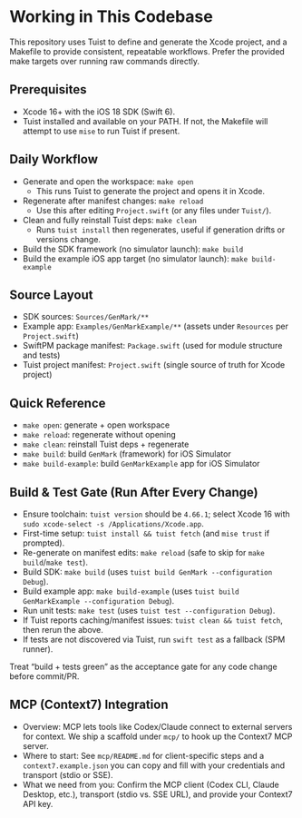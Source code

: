 # Working in This Codebase

This repository uses Tuist to define and generate the Xcode project, and a Makefile to provide consistent, repeatable workflows. Prefer the provided make targets over running raw commands directly.

## Prerequisites
- Xcode 16+ with the iOS 18 SDK (Swift 6).
- Tuist installed and available on your PATH. If not, the Makefile will attempt to use `mise` to run Tuist if present.

## Daily Workflow
- Generate and open the workspace: `make open`
  - This runs Tuist to generate the project and opens it in Xcode.
- Regenerate after manifest changes: `make reload`
  - Use this after editing `Project.swift` (or any files under `Tuist/`).
- Clean and fully reinstall Tuist deps: `make clean`
  - Runs `tuist install` then regenerates, useful if generation drifts or versions change.
- Build the SDK framework (no simulator launch): `make build`
- Build the example iOS app target (no simulator launch): `make build-example`

## Source Layout
- SDK sources: `Sources/GenMark/**`
- Example app: `Examples/GenMarkExample/**` (assets under `Resources` per `Project.swift`)
- SwiftPM package manifest: `Package.swift` (used for module structure and tests)
- Tuist project manifest: `Project.swift` (single source of truth for Xcode project)

## Quick Reference
- `make open`: generate + open workspace
- `make reload`: regenerate without opening
- `make clean`: reinstall Tuist deps + regenerate
- `make build`: build `GenMark` (framework) for iOS Simulator
- `make build-example`: build `GenMarkExample` app for iOS Simulator

## Build & Test Gate (Run After Every Change)
- Ensure toolchain: `tuist version` should be `4.66.1`; select Xcode 16 with `sudo xcode-select -s /Applications/Xcode.app`.
- First-time setup: `tuist install && tuist fetch` (and `mise trust` if prompted).
- Re-generate on manifest edits: `make reload` (safe to skip for `make build`/`make test`).
- Build SDK: `make build` (uses `tuist build GenMark --configuration Debug`).
- Build example app: `make build-example` (uses `tuist build GenMarkExample --configuration Debug`).
- Run unit tests: `make test` (uses `tuist test --configuration Debug`).
- If Tuist reports caching/manifest issues: `tuist clean && tuist fetch`, then rerun the above.
- If tests are not discovered via Tuist, run `swift test` as a fallback (SPM runner).

Treat “build + tests green” as the acceptance gate for any code change before commit/PR.

## MCP (Context7) Integration
- Overview: MCP lets tools like Codex/Claude connect to external servers for context. We ship a scaffold under `mcp/` to hook up the Context7 MCP server.
- Where to start: See `mcp/README.md` for client-specific steps and a `context7.example.json` you can copy and fill with your credentials and transport (stdio or SSE).
- What we need from you: Confirm the MCP client (Codex CLI, Claude Desktop, etc.), transport (stdio vs. SSE URL), and provide your Context7 API key.
